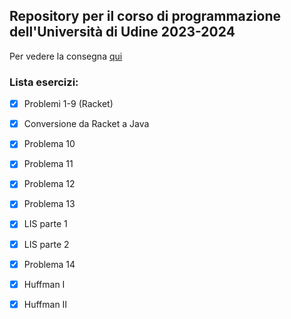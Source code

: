 ## Repository per il corso di programmazione dell'Università di Udine 2023-2024

Per vedere la consegna <a href="https://users.dimi.uniud.it/~claudio.mirolo/teaching/programmazione/laboratory/laboratory.html" target="_blank">qui</a>

### Lista esercizi:
- [x] Problemi 1-9 (Racket)
- [x] Conversione da Racket a Java
- [x] Problema 10 
- [x] Problema 11
- [x] Problema 12
- [x] Problema 13 
- [x] LIS parte 1
- [x] LIS parte 2
- [x] Problema 14
- [x] Huffman I
- [x] Huffman II

